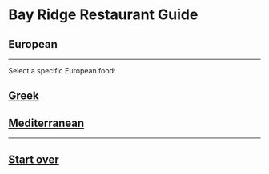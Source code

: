 # Bay Ridge Restaurant Guide
## European
---
Select a specific European food:
## [Greek](Greek.md)
## [Mediterranean](Mediterranean.md)
---
## [Start over](home.md)
